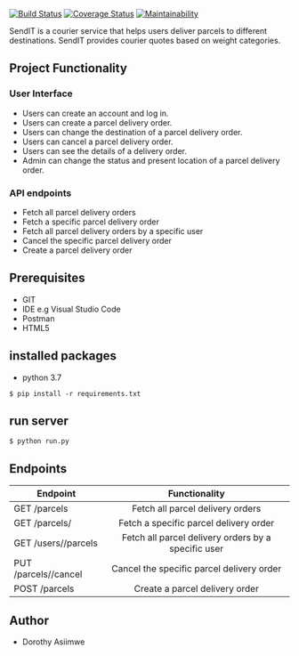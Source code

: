 [![Build Status](https://travis-ci.com/dorothyas/send_IT.svg?branch=API-feature)](https://travis-ci.com/dorothyas/send_IT)
[![Coverage Status](https://coveralls.io/repos/github/dorothyas/send_IT/badge.svg?branch=develop)](https://coveralls.io/github/dorothyas/send_IT?branch=develop)
[![Maintainability](https://api.codeclimate.com/v1/badges/12bd3858a3bc8cdf3343/maintainability)](https://codeclimate.com/github/dorothyas/send_IT/maintainability)

SendIT is a courier service that helps users deliver parcels to different destinations. SendIT provides courier quotes based on weight categories.

## Project Functionality
### User Interface
- Users can create an account and log in.
- Users can create a parcel delivery order.
- Users can change the destination of a parcel delivery order.
- Users can cancel a parcel delivery order.
- Users can see the details of a delivery order.
- Admin can change the status and present location of a parcel delivery order.

### API endpoints

- Fetch all parcel delivery orders
- Fetch a specific parcel delivery order
- Fetch all parcel delivery orders by a specific user
- Cancel the specific parcel delivery order
- Create a parcel delivery order

## Prerequisites
- GIT
- IDE e.g Visual Studio Code
- Postman
- HTML5

## installed packages
- python 3.7
``` 
$ pip install -r requirements.txt
```
## run server
``` 
$ python run.py
```

## Endpoints

|Endpoint |Functionality |
|---------|:------------:|
|GET /parcels|Fetch all parcel delivery orders| 
|GET /parcels/<parcelId>|Fetch a specific parcel delivery order|
|GET /users/<userId>/parcels |Fetch all parcel delivery orders by a specific user |
|PUT /parcels/<parcelId>/cancel|Cancel the specific parcel delivery order|
|POST /parcels| Create a parcel delivery order| 

## Author
- Dorothy Asiimwe
